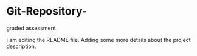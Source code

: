 # Git-Repository-
graded assessment 

I am editing the README file. Adding some more details about the project description.
